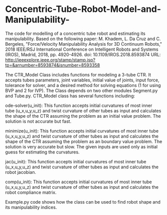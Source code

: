 # Concentric-Tube-Robot-Model-and-Manipulability-
The code for modelling of a concentric tube robot and estimating its manipulability.
Based on the following paper:
M. Khadem, L. Da Cruz and C. Bergeles, "Force/Velocity Manipulability Analysis for 3D Continuum Robots," 2018 IEEE/RSJ International Conference on Intelligent Robots and Systems (IROS), Madrid, 2018, pp. 4920-4926.
doi: 10.1109/IROS.2018.8593874
URL: http://ieeexplore.ieee.org/stamp/stamp.jsp?tp=&arnumber=8593874&isnumber=8593358


The CTR_Model Class includes functions for modeling a 3-tube CTR. It accepts tubes parameters, joint variables, initial value of joints, input force, tolerance for solver, and a desired method for solving equations (1 for using BVP and 2 for IVP). The Class depends on two other modules Segment.py and Tube.py. CTR_Model class has several functions including:

ode-solver(u_init): This function accepts initial curvatures of most inner tube (u_x,u_y,u_z) and twist curvature of other tubes as input and calculates the shape of the CTR assuming the problem as an initial value problem. The solution is not accurate but fast.

minimize(u_init): This function accepts initial curvatures of most inner tube (u_x,u_y,u_z) and twist curvature of other tubes as input and calculates the shape of the CTR assuming the problem as an boundary value problem. The solution is very accurate but slow. The given inputs are used only as initial guess for estimating the curvatures.

jac(u_init): This function accepts initial curvatures of most inner tube (u_x,u_y,u_z) and twist curvature of other tubes as input and calculates the robot jacobian.

comp(u_init): This function accepts initial curvatures of most inner tube (u_x,u_y,u_z) and twist curvature of other tubes as input and calculates the robot compliance matrix.

Example.py code shows how the class can be used to find robot shape and its manipulability indices.

